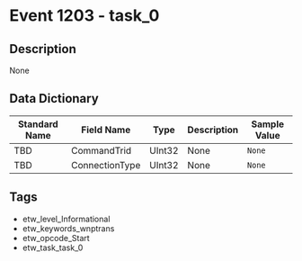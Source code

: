 # Event 1203 - task_0

## Description
None

## Data Dictionary
|Standard Name|Field Name|Type|Description|Sample Value|
|---|---|---|---|---|
|TBD|CommandTrid|UInt32|None|`None`|
|TBD|ConnectionType|UInt32|None|`None`|

## Tags
* etw_level_Informational
* etw_keywords_wnptrans
* etw_opcode_Start
* etw_task_task_0